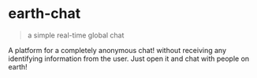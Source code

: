 # earth-chat
> a simple real-time global chat

A platform for a completely anonymous chat! without receiving any identifying information from the user. Just open it and chat with people on earth!
